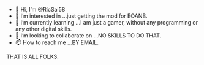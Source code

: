 - 👋 Hi, I’m @RicSal58
- 👀 I’m interested in ...just getting the mod for EOANB. 
- 🌱 I’m currently learning ...I am just a gamer, without any programming or any other digital skills.
- 💞️ I’m looking to collaborate on ...NO SKILLS TO DO THAT.
- 📫 How to reach me ...BY EMAIL.

<!---
RicSal58/RicSal58 is a ✨ special ✨ repository because its `README.md` (this file) appears on your GitHub profile.
You can click the Preview link to take a look at your changes.
--->
THAT IS ALL FOLKS.
